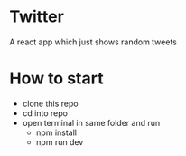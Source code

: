 # Twitter
A react app which just shows random tweets
# How to start
- clone this repo
- cd into repo
- open terminal in same folder and run
  - npm install
  - npm run dev
